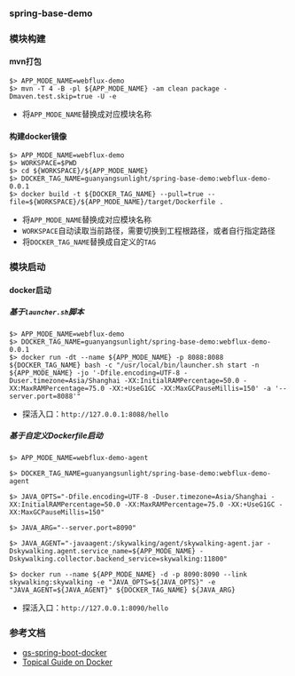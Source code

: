 ### spring-base-demo

### 模块构建
#### mvn打包
```
$> APP_MODE_NAME=webflux-demo
$> mvn -T 4 -B -pl ${APP_MODE_NAME} -am clean package -Dmaven.test.skip=true -U -e
```
- 将`APP_MODE_NAME`替换成对应模块名称

#### 构建docker镜像
```
$> APP_MODE_NAME=webflux-demo
$> WORKSPACE=$PWD
$> cd ${WORKSPACE}/${APP_MODE_NAME}
$> DOCKER_TAG_NAME=guanyangsunlight/spring-base-demo:webflux-demo-0.0.1
$> docker build -t ${DOCKER_TAG_NAME} --pull=true --file=${WORKSPACE}/${APP_MODE_NAME}/target/Dockerfile .
```

- 将`APP_MODE_NAME`替换成对应模块名称
- `WORKSPACE`自动读取当前路径，需要切换到工程根路径，或者自行指定路径
- 将`DOCKER_TAG_NAME`替换成自定义的`TAG`

### 模块启动

#### docker启动

##### 基于`launcher.sh`脚本

```
$> APP_MODE_NAME=webflux-demo
$> DOCKER_TAG_NAME=guanyangsunlight/spring-base-demo:webflux-demo-0.0.1
$> docker run -dt --name ${APP_MODE_NAME} -p 8088:8088 ${DOCKER_TAG_NAME} bash -c "/usr/local/bin/launcher.sh start -n ${APP_MODE_NAME} -jo '-Dfile.encoding=UTF-8 -Duser.timezone=Asia/Shanghai -XX:InitialRAMPercentage=50.0 -XX:MaxRAMPercentage=75.0 -XX:+UseG1GC -XX:MaxGCPauseMillis=150' -a '--server.port=8088'"
```

- 探活入口：`http://127.0.0.1:8088/hello`

##### 基于自定义Dockerfile启动

```
$> APP_MODE_NAME=webflux-demo-agent

$> DOCKER_TAG_NAME=guanyangsunlight/spring-base-demo:webflux-demo-agent

$> JAVA_OPTS="-Dfile.encoding=UTF-8 -Duser.timezone=Asia/Shanghai -XX:InitialRAMPercentage=50.0 -XX:MaxRAMPercentage=75.0 -XX:+UseG1GC -XX:MaxGCPauseMillis=150"

$> JAVA_ARG="--server.port=8090"

$> JAVA_AGENT="-javaagent:/skywalking/agent/skywalking-agent.jar -Dskywalking.agent.service_name=${APP_MODE_NAME} -Dskywalking.collector.backend_service=skywalking:11800"

$> docker run --name ${APP_MODE_NAME} -d -p 8090:8090 --link skywalking:skywalking -e "JAVA_OPTS=${JAVA_OPTS}" -e "JAVA_AGENT=${JAVA_AGENT}" ${DOCKER_TAG_NAME} ${JAVA_ARG}
```

- 探活入口：`http://127.0.0.1:8090/hello`

### 参考文档

- [gs-spring-boot-docker](https://github.com/spring-guides/gs-spring-boot-docker)
- [Topical Guide on Docker](https://spring.io/guides/topicals/spring-boot-docker)